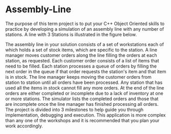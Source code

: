 # Assembly-Line

The purpose of this term project is to put your C++ Object Oriented skills to practice by developing a simulation of an assembly line with any number of stations. A line with 3 Stations is illustrated in the figure below.

The assembly line in your solution consists of a set of workstations each of which holds a set of stock items, which are specific to the station. A line manager moves customer orders along the line filling the orders at each station, as requested. Each customer order consists of a list of items that need to be filled. Each station processes a queue of orders by filling the next order in the queue if that order requests the station's item and that item is in stock. The line manager keeps moving the customer orders from station to station until all orders have been processed. Any station that has used all the items in stock cannot fill any more orders. At the end of the line orders are either completed or incomplete due to a lack of inventory at one or more stations. The simulator lists the completed orders and those that are incomplete once the line manager has finished processing all orders.
The project is divided into 3 milestones to help guide you through implementation, debugging and execution. This application is more complex than any one of the workshops and it is recommended that you plan your work accordingly.

